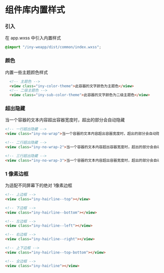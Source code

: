 # 组件库内置样式

### 引入

在 app.wxss 中引入内置样式

```css
@import "/iny-weapp/dist/common/index.wxss";
```

### 颜色

内置一些主题颜色样式

```html
  <!-- 主题色 -->
  <view class="iny-color-theme">此容器的文字颜色为主题色</view>
  <!-- 二级主题色 -->
  <view class="iny-sub-color-theme">此容器的文字颜色为二级主题色</view>
```

### 超出隐藏

当一个容器的文本内容超出容器宽度时，超出的部分会自动隐藏

```html
<!-- 一行超出隐藏 -->
<view class="iny-no-wrap">当一个容器的文本内容超出容器宽度时，超出的部分会自动隐藏</view>

<!-- 二行超出隐藏 -->
<view class="iny-no-wrap-2">当一个容器的文本内容超出容器宽度时，超出的部分会自动隐藏</view>

<!-- 三行超出隐藏 -->
<view class="iny-no-wrap-3">当一个容器的文本内容超出容器宽度时，超出的部分会自动隐藏</view>
```

### 1 像素边框

为适配不同屏幕下的绝对 1像素边框

```html
<!-- 上边框 -->
<view class="iny-hairline--top"></view>

<!-- 下边框 -->
<view class="iny-hairline--bottom"></view>

<!-- 左边框 -->
<view class="iny-hairline--left"></view>

<!-- 右边框 -->
<view class="iny-hairline--right"></view>

<!-- 上下边框 -->
<view class="iny-hairline--top-bottom"></view>

<!-- 全边框 -->
<view class="iny-hairline"></view>
```
